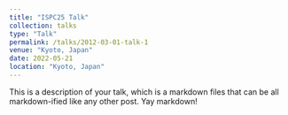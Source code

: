 ```yaml
---
title: "ISPC25 Talk"
collection: talks
type: "Talk"
permalink: /talks/2012-03-01-talk-1
venue: "Kyoto, Japan"
date: 2022-05-21
location: "Kyoto, Japan"
---
```


This is a description of your talk, which is a markdown files that can be all markdown-ified like any other post. Yay markdown!
